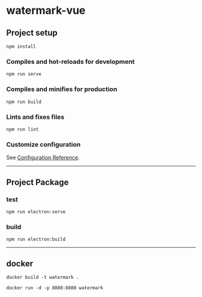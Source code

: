 # watermark-vue

## Project setup
```
npm install
```

### Compiles and hot-reloads for development
```
npm run serve
```

### Compiles and minifies for production
```
npm run build
```

### Lints and fixes files
```
npm run lint
```

### Customize configuration
See [Configuration Reference](https://cli.vuejs.org/config/).


----

## Project Package

### test

```shell
npm run electron:serve
```


### build

```shell
npm run electron:build
```

---

## docker 

```shell
docker build -t watermark .
```

```shell
docker run -d -p 8080:8080 watermark
```

